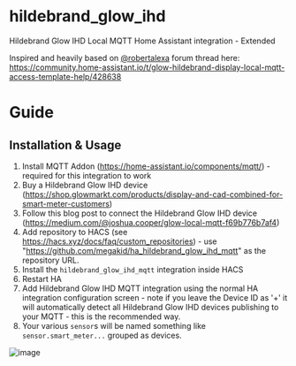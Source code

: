 # hildebrand_glow_ihd
Hildebrand Glow IHD Local MQTT Home Assistant integration - Extended

Inspired and heavily based on [@robertalexa](https://github.com/robertalexa) forum thread here: https://community.home-assistant.io/t/glow-hildebrand-display-local-mqtt-access-template-help/428638

# Guide

## Installation & Usage

1. Install MQTT Addon (https://home-assistant.io/components/mqtt/) - required for this integration to work
2. Buy a Hildebrand Glow IHD device (https://shop.glowmarkt.com/products/display-and-cad-combined-for-smart-meter-customers)
3. Follow this blog post to connect the Hildebrand Glow IHD device (https://medium.com/@joshua.cooper/glow-local-mqtt-f69b776b7af4)
4. Add repository to HACS (see https://hacs.xyz/docs/faq/custom_repositories) - use "https://github.com/megakid/ha_hildebrand_glow_ihd_mqtt" as the repository URL.
5. Install the `hildebrand_glow_ihd_mqtt` integration inside HACS
6. Restart HA
7. Add Hildebrand Glow IHD MQTT integration using the normal HA integration configuration screen - note if you leave the Device ID as '+' it will automatically detect all Hildebrand Glow IHD devices publishing to your MQTT - this is the recommended way.
8. Your various `sensor`s will be named something like `sensor.smart_meter...` grouped as devices.

![image](https://user-images.githubusercontent.com/1478003/173249987-4724af89-ceaa-4422-a426-4b8a2b16d98e.png)
